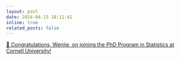 ```yaml
---
layout: post
date: 2024-04-15 18:11:41
inline: true
related_posts: false
---
```


[🎉 Congratulations, Wenjie, on joining the PhD Program in Statistics at Cornell University!](https://agiessing.github.io/people/) 
